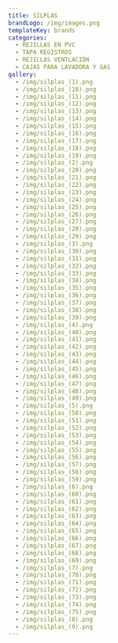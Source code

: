 ```yaml
---
title: SILPLAS
brandLogo: /img/images.png
templateKey: brands
categories:
  - REJILLAS EN PVC
  - TAPA REGISTROS
  - REJILLAS VENTLACIÓN
  - CAJAS PARA LAVADORA Y GAS
gallery:
  - /img/silplas_(1).png
  - /img/silplas_(10).png
  - /img/silplas_(11).png
  - /img/silplas_(12).png
  - /img/silplas_(13).png
  - /img/silplas_(14).png
  - /img/silplas_(15).png
  - /img/silplas_(16).png
  - /img/silplas_(17).png
  - /img/silplas_(18).png
  - /img/silplas_(19).png
  - /img/silplas_(2).png
  - /img/silplas_(20).png
  - /img/silplas_(21).png
  - /img/silplas_(22).png
  - /img/silplas_(23).png
  - /img/silplas_(24).png
  - /img/silplas_(25).png
  - /img/silplas_(26).png
  - /img/silplas_(27).png
  - /img/silplas_(28).png
  - /img/silplas_(29).png
  - /img/silplas_(3).png
  - /img/silplas_(30).png
  - /img/silplas_(31).png
  - /img/silplas_(32).png
  - /img/silplas_(33).png
  - /img/silplas_(34).png
  - /img/silplas_(35).png
  - /img/silplas_(36).png
  - /img/silplas_(37).png
  - /img/silplas_(38).png
  - /img/silplas_(39).png
  - /img/silplas_(4).png
  - /img/silplas_(40).png
  - /img/silplas_(41).png
  - /img/silplas_(42).png
  - /img/silplas_(43).png
  - /img/silplas_(44).png
  - /img/silplas_(45).png
  - /img/silplas_(46).png
  - /img/silplas_(47).png
  - /img/silplas_(48).png
  - /img/silplas_(49).png
  - /img/silplas_(5).png
  - /img/silplas_(50).png
  - /img/silplas_(51).png
  - /img/silplas_(52).png
  - /img/silplas_(53).png
  - /img/silplas_(54).png
  - /img/silplas_(55).png
  - /img/silplas_(56).png
  - /img/silplas_(57).png
  - /img/silplas_(58).png
  - /img/silplas_(59).png
  - /img/silplas_(6).png
  - /img/silplas_(60).png
  - /img/silplas_(61).png
  - /img/silplas_(62).png
  - /img/silplas_(63).png
  - /img/silplas_(64).png
  - /img/silplas_(65).png
  - /img/silplas_(66).png
  - /img/silplas_(67).png
  - /img/silplas_(68).png
  - /img/silplas_(69).png
  - /img/silplas_(7).png
  - /img/silplas_(70).png
  - /img/silplas_(71).png
  - /img/silplas_(72).png
  - /img/silplas_(73).png
  - /img/silplas_(74).png
  - /img/silplas_(75).png
  - /img/silplas_(8).png
  - /img/silplas_(9).png
---
```

